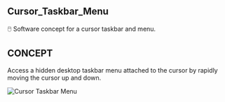 ## Cursor_Taskbar_Menu

🖱️ Software concept for a cursor taskbar and menu.

## CONCEPT

Access a hidden desktop taskbar menu attached to the cursor by rapidly moving the cursor up and down.

![Cursor Taskbar Menu](https://github.com/sourceduty/Cursor_Taskbar_Menu/assets/123030236/a17a2de4-1a59-4362-ace7-34629f96873a)
